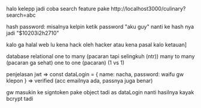 halo kelepp
jadi coba search feature pake http://localhost3000/culinary?search=abc

hash password:
misalnya kelpin ketik password "aku guy" nanti ke hash nya jadi "$10203i2h2710"

kalo ga halal
web lu kena hack oleh hacker atau kena pasal kalo ketauan]


database relational
one to many (pacaran tapi selingkuh (ntr))
many to many (pacaran ga sehat)
one to one (pacaran) (1 vs 1)


penjelasan jwt =>
const dataLogin = {
  name: nacha,
  password: waifu gw klepon
} => verified (acc emailnya ada, passnya juga benar)

gw masukin ke signtoken pake object tadi as dataLogin nanti hasilnya kayak bcrypt tadi